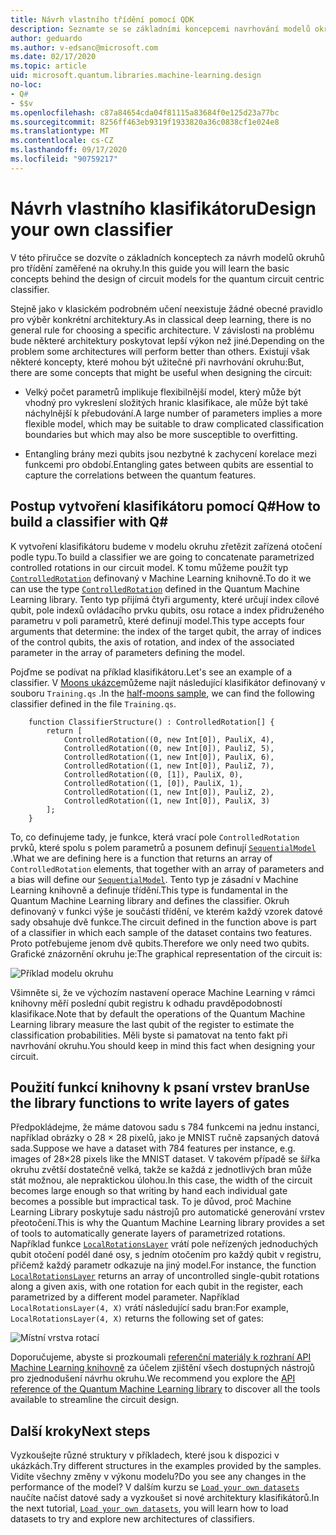 ```yaml
---
title: Návrh vlastního třídění pomocí QDK
description: Seznamte se se základními koncepcemi navrhování modelů okruhů pro třídění zaměřené na okruhy.
author: geduardo
ms.author: v-edsanc@microsoft.com
ms.date: 02/17/2020
ms.topic: article
uid: microsoft.quantum.libraries.machine-learning.design
no-loc:
- Q#
- $$v
ms.openlocfilehash: c87a84654cda04f81115a83684f0e125d23a77bc
ms.sourcegitcommit: 8256ff463eb9319f1933820a36c0838cf1e024e8
ms.translationtype: MT
ms.contentlocale: cs-CZ
ms.lasthandoff: 09/17/2020
ms.locfileid: "90759217"
---
```

# <a name="design-your-own-classifier"></a><span data-ttu-id="e5dfd-103">Návrh vlastního klasifikátoru</span><span class="sxs-lookup"><span data-stu-id="e5dfd-103">Design your own classifier</span></span>

<span data-ttu-id="e5dfd-104">V této příručce se dozvíte o základních konceptech za návrh modelů okruhů pro třídění zaměřené na okruhy.</span><span class="sxs-lookup"><span data-stu-id="e5dfd-104">In this guide you will learn the basic concepts behind the design of circuit models for the quantum circuit centric classifier.</span></span>

<span data-ttu-id="e5dfd-105">Stejně jako v klasickém podrobném učení neexistuje žádné obecné pravidlo pro výběr konkrétní architektury.</span><span class="sxs-lookup"><span data-stu-id="e5dfd-105">As in classical deep learning, there is no general rule for choosing a specific architecture.</span></span> <span data-ttu-id="e5dfd-106">V závislosti na problému bude některé architektury poskytovat lepší výkon než jiné.</span><span class="sxs-lookup"><span data-stu-id="e5dfd-106">Depending on the problem some architectures will perform better than others.</span></span> <span data-ttu-id="e5dfd-107">Existují však některé koncepty, které mohou být užitečné při navrhování okruhu:</span><span class="sxs-lookup"><span data-stu-id="e5dfd-107">But, there are some concepts that might be useful when designing the circuit:</span></span>

- <span data-ttu-id="e5dfd-108">Velký počet parametrů implikuje flexibilnější model, který může být vhodný pro vykreslení složitých hranic klasifikace, ale může být také náchylnější k přebudování.</span><span class="sxs-lookup"><span data-stu-id="e5dfd-108">A large number of parameters implies a more flexible model, which may be suitable to draw complicated classification boundaries but which may also be more susceptible to overfitting.</span></span>

- <span data-ttu-id="e5dfd-109">Entangling brány mezi qubits jsou nezbytné k zachycení korelace mezi funkcemi pro období.</span><span class="sxs-lookup"><span data-stu-id="e5dfd-109">Entangling gates between qubits are essential to capture the correlations between the quantum features.</span></span>

## <a name="how-to-build-a-classifier-with-q"></a><span data-ttu-id="e5dfd-110">Postup vytvoření klasifikátoru pomocí Q\#</span><span class="sxs-lookup"><span data-stu-id="e5dfd-110">How to build a classifier with Q\#</span></span>

<span data-ttu-id="e5dfd-111">K vytvoření klasifikátoru budeme v modelu okruhu zřetězit zařízená otočení podle typu.</span><span class="sxs-lookup"><span data-stu-id="e5dfd-111">To build a classifier we are going to concatenate parametrized controlled rotations in our circuit model.</span></span> <span data-ttu-id="e5dfd-112">K tomu můžeme použít typ [`ControlledRotation`](xref:microsoft.quantum.machinelearning.controlledrotation) definovaný v Machine Learning knihovně.</span><span class="sxs-lookup"><span data-stu-id="e5dfd-112">To do it we can use the type [`ControlledRotation`](xref:microsoft.quantum.machinelearning.controlledrotation) defined in the Quantum Machine Learning library.</span></span> <span data-ttu-id="e5dfd-113">Tento typ přijímá čtyři argumenty, které určují index cílové qubit, pole indexů ovládacího prvku qubits, osu rotace a index přidruženého parametru v poli parametrů, které definují model.</span><span class="sxs-lookup"><span data-stu-id="e5dfd-113">This type accepts four arguments that determine: the index of the target qubit, the array of indices of the control qubits, the axis of rotation, and index of the associated parameter in the array of parameters defining the model.</span></span>

<span data-ttu-id="e5dfd-114">Pojďme se podívat na příklad klasifikátoru.</span><span class="sxs-lookup"><span data-stu-id="e5dfd-114">Let's see an example of a classifier.</span></span> <span data-ttu-id="e5dfd-115">V [Moons ukázce](https://github.com/microsoft/Quantum/tree/main/samples/machine-learning/half-moons)můžeme najít následující klasifikátor definovaný v souboru `Training.qs` .</span><span class="sxs-lookup"><span data-stu-id="e5dfd-115">In the [half-moons sample](https://github.com/microsoft/Quantum/tree/main/samples/machine-learning/half-moons), we can find the following classifier defined in the file `Training.qs`.</span></span>

```qsharp
    function ClassifierStructure() : ControlledRotation[] {
        return [
            ControlledRotation((0, new Int[0]), PauliX, 4),
            ControlledRotation((0, new Int[0]), PauliZ, 5),
            ControlledRotation((1, new Int[0]), PauliX, 6),
            ControlledRotation((1, new Int[0]), PauliZ, 7),
            ControlledRotation((0, [1]), PauliX, 0),
            ControlledRotation((1, [0]), PauliX, 1),
            ControlledRotation((1, new Int[0]), PauliZ, 2),
            ControlledRotation((1, new Int[0]), PauliX, 3)
        ];
    }
 ```

<span data-ttu-id="e5dfd-116">To, co definujeme tady, je funkce, která vrací pole `ControlledRotation` prvků, které spolu s polem parametrů a posunem definují [`SequentialModel`](xref:microsoft.quantum.machinelearning.sequentialmodel) .</span><span class="sxs-lookup"><span data-stu-id="e5dfd-116">What we are defining here is a function that returns an array of `ControlledRotation` elements, that together with an array of parameters and a bias will define our [`SequentialModel`](xref:microsoft.quantum.machinelearning.sequentialmodel).</span></span> <span data-ttu-id="e5dfd-117">Tento typ je zásadní v Machine Learning knihovně a definuje třídění.</span><span class="sxs-lookup"><span data-stu-id="e5dfd-117">This type is fundamental in the Quantum Machine Learning library and defines the classifier.</span></span> <span data-ttu-id="e5dfd-118">Okruh definovaný v funkci výše je součástí třídění, ve kterém každý vzorek datové sady obsahuje dvě funkce.</span><span class="sxs-lookup"><span data-stu-id="e5dfd-118">The circuit defined in the function above is part of a classifier in which each sample of the dataset contains two features.</span></span> <span data-ttu-id="e5dfd-119">Proto potřebujeme jenom dvě qubits.</span><span class="sxs-lookup"><span data-stu-id="e5dfd-119">Therefore we only need two qubits.</span></span> <span data-ttu-id="e5dfd-120">Grafické znázornění okruhu je:</span><span class="sxs-lookup"><span data-stu-id="e5dfd-120">The graphical representation of the circuit is:</span></span>

 ![Příklad modelu okruhu](~/media/circuit_model_1.PNG)

<span data-ttu-id="e5dfd-122">Všimněte si, že ve výchozím nastavení operace Machine Learning v rámci knihovny měří poslední qubit registru k odhadu pravděpodobností klasifikace.</span><span class="sxs-lookup"><span data-stu-id="e5dfd-122">Note that by default the operations of the Quantum Machine Learning library measure the last qubit of the register to estimate the classification probabilities.</span></span> <span data-ttu-id="e5dfd-123">Měli byste si pamatovat na tento fakt při navrhování okruhu.</span><span class="sxs-lookup"><span data-stu-id="e5dfd-123">You should keep in mind this fact when designing your circuit.</span></span>

## <a name="use-the-library-functions-to-write-layers-of-gates"></a><span data-ttu-id="e5dfd-124">Použití funkcí knihovny k psaní vrstev bran</span><span class="sxs-lookup"><span data-stu-id="e5dfd-124">Use the library functions to write layers of gates</span></span>

<span data-ttu-id="e5dfd-125">Předpokládejme, že máme datovou sadu s 784 funkcemi na jednu instanci, například obrázky o 28 × 28 pixelů, jako je MNIST ručně zapsaných datová sada.</span><span class="sxs-lookup"><span data-stu-id="e5dfd-125">Suppose we have a dataset with 784 features per instance, e.g. images of 28×28 pixels like the MNIST dataset.</span></span> <span data-ttu-id="e5dfd-126">V takovém případě se šířka okruhu zvětší dostatečně velká, takže se každá z jednotlivých bran může stát možnou, ale nepraktickou úlohou.</span><span class="sxs-lookup"><span data-stu-id="e5dfd-126">In this case, the width of the circuit becomes large enough so that writing by hand each individual gate becomes a possible but impractical task.</span></span> <span data-ttu-id="e5dfd-127">To je důvod, proč Machine Learning Library poskytuje sadu nástrojů pro automatické generování vrstev přeotočení.</span><span class="sxs-lookup"><span data-stu-id="e5dfd-127">This is why the Quantum Machine Learning library provides a set of tools to automatically generate layers of parametrized rotations.</span></span> <span data-ttu-id="e5dfd-128">Například funkce [`LocalRotationsLayer`](xref:microsoft.quantum.machinelearning.localrotationslayer) vrátí pole neřízených jednoduchých qubit otočení podél dané osy, s jedním otočením pro každý qubit v registru, přičemž každý parametr odkazuje na jiný model.</span><span class="sxs-lookup"><span data-stu-id="e5dfd-128">For instance, the function [`LocalRotationsLayer`](xref:microsoft.quantum.machinelearning.localrotationslayer) returns an array of uncontrolled single-qubit rotations along a given axis, with one rotation for each qubit in the register, each parametrized by a different model parameter.</span></span> <span data-ttu-id="e5dfd-129">Například `LocalRotationsLayer(4, X)` vrátí následující sadu bran:</span><span class="sxs-lookup"><span data-stu-id="e5dfd-129">For example, `LocalRotationsLayer(4, X)` returns the following set of gates:</span></span>

 ![Místní vrstva rotací](~/media/local_rotations_layer.PNG)

<span data-ttu-id="e5dfd-131">Doporučujeme, abyste si prozkoumali [referenční materiály k rozhraní API Machine Learning knihovně](xref:microsoft.quantum.machinelearning) za účelem zjištění všech dostupných nástrojů pro zjednodušení návrhu okruhu.</span><span class="sxs-lookup"><span data-stu-id="e5dfd-131">We recommend you explore the [API reference of the Quantum Machine Learning library](xref:microsoft.quantum.machinelearning) to discover all the tools available to streamline the circuit design.</span></span>

## <a name="next-steps"></a><span data-ttu-id="e5dfd-132">Další kroky</span><span class="sxs-lookup"><span data-stu-id="e5dfd-132">Next steps</span></span>

 <span data-ttu-id="e5dfd-133">Vyzkoušejte různé struktury v příkladech, které jsou k dispozici v ukázkách.</span><span class="sxs-lookup"><span data-stu-id="e5dfd-133">Try different structures in the examples provided by the samples.</span></span> <span data-ttu-id="e5dfd-134">Vidíte všechny změny v výkonu modelu?</span><span class="sxs-lookup"><span data-stu-id="e5dfd-134">Do you see any changes in the performance of the model?</span></span> <span data-ttu-id="e5dfd-135">V dalším kurzu se [`Load your own datasets`](xref:microsoft.quantum.libraries.machine-learning.load) naučíte načíst datové sady a vyzkoušet si nové architektury klasifikátorů.</span><span class="sxs-lookup"><span data-stu-id="e5dfd-135">In the next tutorial, [`Load your own datasets`](xref:microsoft.quantum.libraries.machine-learning.load), you will learn how to load datasets to try and explore new architectures of classifiers.</span></span>
